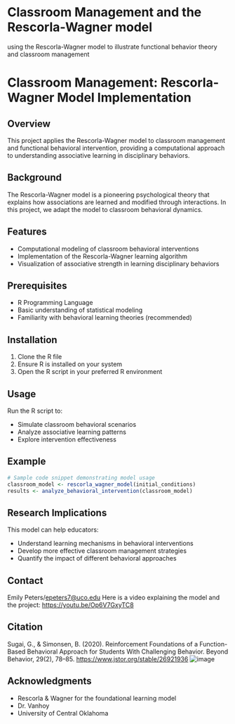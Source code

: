 # Classroom Management and the Rescorla-Wagner model
using the Rescorla-Wagner model to illustrate functional behavior theory and classroom management 
# Classroom Management: Rescorla-Wagner Model Implementation

## Overview
This project applies the Rescorla-Wagner model to classroom management and functional behavioral intervention, providing a computational approach to understanding associative learning in disciplinary behaviors.

## Background
The Rescorla-Wagner model is a pioneering psychological theory that explains how associations are learned and modified through interactions. In this project, we adapt the model to classroom behavioral dynamics.

## Features
- Computational modeling of classroom behavioral interventions
- Implementation of the Rescorla-Wagner learning algorithm
- Visualization of associative strength in learning disciplinary behaviors

## Prerequisites
- R Programming Language
- Basic understanding of statistical modeling
- Familiarity with behavioral learning theories (recommended)

## Installation
1. Clone the R file
2. Ensure R is installed on your system
3. Open the R script in your preferred R environment

## Usage
Run the R script to:
- Simulate classroom behavioral scenarios
- Analyze associative learning patterns
- Explore intervention effectiveness

## Example
```r
# Sample code snippet demonstrating model usage
classroom_model <- rescorla_wagner_model(initial_conditions)
results <- analyze_behavioral_intervention(classroom_model)
```

## Research Implications
This model can help educators:
- Understand learning mechanisms in behavioral interventions
- Develop more effective classroom management strategies
- Quantify the impact of different behavioral approaches


## Contact
Emily Peters/epeters7@uco.edu
Here is a video explaining the model and the project: https://youtu.be/Op6V7GxyTC8

## Citation
Sugai, G., & Simonsen, B. (2020). Reinforcement Foundations of a Function-Based Behavioral Approach for Students With Challenging Behavior. Beyond Behavior, 29(2), 78–85. https://www.jstor.org/stable/26921936
![image](https://github.com/user-attachments/assets/3767751a-fbef-47ec-94ac-6371bea5965c)



## Acknowledgments
- Rescorla & Wagner for the foundational learning model
- Dr. Vanhoy
- University of Central Oklahoma 
